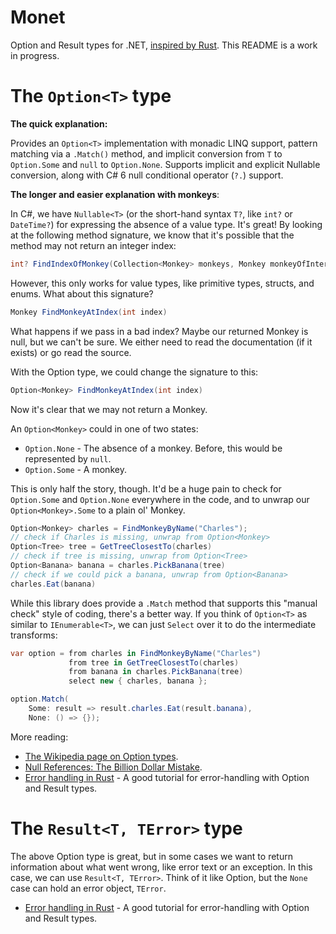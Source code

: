 # Monet
Option and Result types for .NET, [inspired by Rust](https://doc.rust-lang.org/book/error-handling.html). This README is a work in progress.

# The `Option<T>` type

**The quick explanation:**

Provides an `Option<T>` implementation with monadic LINQ support, pattern matching via a `.Match()` method, and implicit 
conversion from `T` to `Option.Some` and `null` to `Option.None`. Supports implicit and explicit Nullable conversion, 
along with C# 6 null conditional operator (`?.`) support.

**The longer and easier explanation with monkeys**:

In C#, we have `Nullable<T>` (or the short-hand syntax `T?`, like `int?` or `DateTime?`) for 
expressing the absence of a value type. It's great! By looking at the following method signature, 
we know that it's possible that the method may not return an integer index:
```csharp
int? FindIndexOfMonkey(Collection<Monkey> monkeys, Monkey monkeyOfInterest)
```
However, this only works for value types, like primitive types, structs, and enums. 
What about this signature?
```csharp
Monkey FindMonkeyAtIndex(int index)
```
What happens if we pass in a bad index? Maybe our returned Monkey is null, but we can't be sure. 
We either need to read the documentation (if it exists) or go read the source.

With the Option type, we could change the signature to this:
```csharp
Option<Monkey> FindMonkeyAtIndex(int index)
```
Now it's clear that we may not return a Monkey. 

An `Option<Monkey>` could in one of two states:

- `Option.None` - The absence of a monkey. Before, this would be represented by `null`.
- `Option.Some` - A monkey.

This is only half the story, though. It'd be a huge pain to check for `Option.Some` and `Option.None` 
everywhere in the code, and to unwrap our `Option<Monkey>.Some` to a plain ol' Monkey.

```csharp
Option<Monkey> charles = FindMonkeyByName("Charles");
// check if Charles is missing, unwrap from Option<Monkey>
Option<Tree> tree = GetTreeClosestTo(charles)
// check if tree is missing, unwrap from Option<Tree>
Option<Banana> banana = charles.PickBanana(tree)
// check if we could pick a banana, unwrap from Option<Banana>
charles.Eat(banana)
```

While this library does provide a `.Match` method that supports this "manual check" style of coding, there's a better way. If you think
of `Option<T>` as similar to `IEnumerable<T>`, we can just `Select` over it to do the intermediate transforms:

```csharp
var option = from charles in FindMonkeyByName("Charles")
             from tree in GetTreeClosestTo(charles)
             from banana in charles.PickBanana(tree)
             select new { charles, banana };

option.Match(
    Some: result => result.charles.Eat(result.banana),
    None: () => {});
```

More reading:

- [The Wikipedia page on Option types](https://en.wikipedia.org/wiki/Option_type).
- [Null References: The Billion Dollar Mistake](http://www.infoq.com/presentations/Null-References-The-Billion-Dollar-Mistake-Tony-Hoare).
- [Error handling in Rust](https://doc.rust-lang.org/book/error-handling.html) - A good tutorial for error-handling with Option and Result types.

# The `Result<T, TError>` type

The above Option type is great, but in some cases we want to return information about what went wrong, like error text or an exception.
In this case, we can use `Result<T, TError>`. Think of it like Option<T>, but the `None` case can hold an error object, `TError`.

- [Error handling in Rust](https://doc.rust-lang.org/book/error-handling.html) - A good tutorial for error-handling with Option and Result types.
